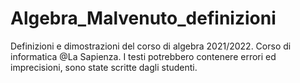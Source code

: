 # Algebra_Malvenuto_definizioni
Definizioni e dimostrazioni del corso di algebra 2021/2022. Corso di informatica @La Sapienza.
I testi potrebbero contenere errori ed imprecisioni, sono state scritte dagli studenti.
